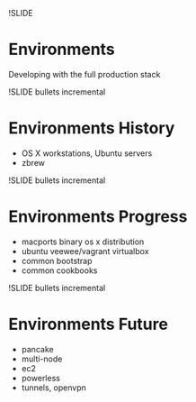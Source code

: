 !SLIDE 
# Environments #

Developing with the full production stack

!SLIDE bullets incremental
# Environments History #

* OS X workstations, Ubuntu servers
* zbrew

!SLIDE bullets incremental
# Environments Progress #

* macports binary os x distribution
* ubuntu veewee/vagrant virtualbox
* common bootstrap
* common cookbooks

!SLIDE bullets incremental
# Environments Future #

* pancake
* multi-node
* ec2
* powerless
* tunnels, openvpn

